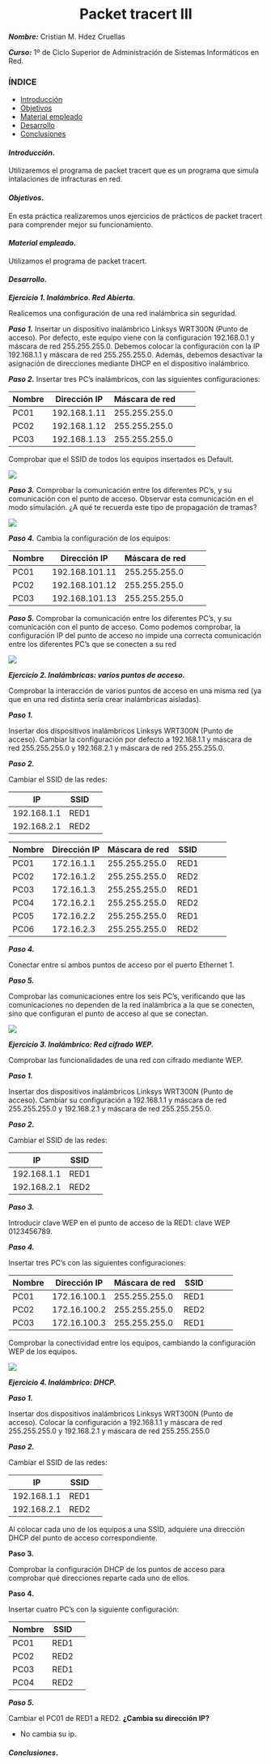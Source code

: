 <center>

# Packet tracert III


</center>

***Nombre:*** Cristian M. Hdez Cruellas

***Curso:*** 1º de Ciclo Superior de Administración de Sistemas Informáticos en Red.

### ÍNDICE

+ [Introducción](#id1)
+ [Objetivos](#id2)
+ [Material empleado](#id3)
+ [Desarrollo](#id4)
+ [Conclusiones](#id5)


#### ***Introducción***. <a name="id1"></a>

 Utilizaremos el programa de packet tracert que es un programa que simula intalaciones de infracturas en red.  

#### ***Objetivos***. <a name="id2"></a>

En esta práctica realizaremos unos ejercicios de prácticos de packet tracert para comprender mejor su funcionamiento.

#### ***Material empleado***. <a name="id3"></a>

Utilizamos el programa de packet tracert. 


#### ***Desarrollo***. <a name="id4"></a>

***Ejercicio 1. Inalámbrico. Red Abierta.***

Realicemos una configuración de una red inalámbrica sin seguridad.

***Paso 1.*** Insertar un dispositivo inalámbrico Linksys WRT300N (Punto de acceso). Por 
defecto, este equipo viene con la configuración 192.168.0.1 y máscara de red 
255.255.255.0. Debemos colocar la configuración con la IP 192.168.1.1 y máscara de 
red 255.255.255.0. Además, debemos desactivar la asignación de direcciones 
mediante DHCP en el dispositivo inalámbrico.

***Paso 2.*** Insertar tres PC’s inalámbricos, con las siguientes configuraciones:

| Nombre| Dirección IP| Máscara de red |   |   |
|------|--------------|---------------|---|---|
| PC01| 192.168.1.11 | 255.255.255.0   |   |   |
| PC02 |192.168.1.12 | 255.255.255.0   |   |   |
| PC03| 192.168.1.13 | 255.255.255.0   |   |   |


Comprobar que el SSID de todos los equipos insertados es Default.

<img src="img/ej1.png">

***Paso 3.*** Comprobar la comunicación entre los diferentes PC’s, y su comunicación con 
el punto de acceso. Observar esta comunicación en el modo simulación. ¿A qué te 
recuerda este tipo de propagación de tramas?

<img src="img/ej2.png">

***Paso 4.*** Cambia la configuración de los equipos:

| Nombre| Dirección IP| Máscara de red |   |   |
|-------|-------------|----------------|---|---|
| PC01 | 192.168.101.11| 255.255.255.0  |   |   |
| PC02| 192.168.101.12 |255.255.255.0  |   |   |
| PC03| 192.168.101.13| 255.255.255.0  |   |   |

***Paso 5.*** Comprobar la comunicación entre los diferentes PC’s, y su comunicación con 
el punto de acceso. Como podemos comprobar, la configuración IP del punto de 
acceso no impide una correcta comunicación entre los diferentes PC’s que se conecten 
a su red

<img src="img/ej3.png">

***Ejercicio 2. Inalámbricas: varios puntos de acceso.***

Comprobar la interacción de varios puntos de acceso en una misma red (ya que en una 
red distinta sería crear inalámbricas aisladas).

***Paso 1.*** 

Insertar dos dispositivos inalámbricos Linksys WRT300N (Punto de acceso). 
Cambiar la configuración por defecto a 192.168.1.1 y máscara de red 255.255.255.0 y 
192.168.2.1 y máscara de red 255.255.255.0.

***Paso 2.*** 

Cambiar el SSID de las redes:

| IP          | SSID |   |
|-------------|------|---|
| 192.168.1.1 | RED1 |   |
| 192.168.2.1 | RED2 |   |

| Nombre| Dirección IP| Máscara de red | SSID |   |   |   |
|------|------------|------------------|-----|---|---|---|
| PC01| 172.16.1.1 |255.255.255.0 |RED1      |   |   |   |
| PC02| 172.16.1.2 |255.255.255.0 |RED2      |   |   |   |
| PC03 |172.16.1.3 |255.255.255.0 |RED1      |   |   |   |
| PC04 |172.16.2.1 |255.255.255.0 |RED2      |   |   |   |
| PC05 |172.16.2.2 |255.255.255.0 |RED1      |   |   |   |
| PC06 |172.16.2.3 |255.255.255.0 |RED2      |   |   |   |

***Paso 4.*** 

Conectar entre sí ambos puntos de acceso por el puerto Ethernet 1.

***Paso 5.*** 

Comprobar las comunicaciones entre los seis PC’s, verificando que las 
comunicaciones no dependen de la red inalámbrica a la que se conecten, sino que 
configuran el punto de acceso al que se conectan.

<img src="img/ej4.png">

***Ejercicio 3. Inalámbrico: Red cifrado WEP.***

Comprobar las funcionalidades de una red con cifrado mediante WEP.

***Paso 1.***

 Insertar dos dispositivos inalámbricos Linksys WRT300N (Punto de acceso). 
Cambiar su configuración a 192.168.1.1 y máscara de red 255.255.255.0 y 192.168.2.1 
y máscara de red 255.255.255.0.

***Paso 2.*** 

Cambiar el SSID de las redes:

| IP          | SSID |   |
|-------------|------|---|
| 192.168.1.1 | RED1 |   |
| 192.168.2.1 | RED2 |   |

***Paso 3.***

 Introducir clave WEP en el punto de acceso de la RED1: clave WEP 0123456789.

***Paso 4.***

 Insertar tres PC’s con las siguientes configuraciones:

| Nombre| Dirección IP| Máscara de red | SSID |   |   |   |
|------|------------|------------------|-----|---|---|---|
| PC01| 172.16.100.1 |255.255.255.0 |RED1      |   |   |   |
| PC02| 172.16.100.2 |255.255.255.0 |RED2      |   |   |   |
| PC03 |172.16.100.3 |255.255.255.0 |RED1      |   |   |   |

Comprobar la conectividad entre los equipos, cambiando la configuración WEP de los 
equipos.

<img src="img/ej5.png">

***Ejercicio 4. Inalámbrico: DHCP.***

***Paso 1.*** 

Insertar dos dispositivos inalámbricos Linksys WRT300N (Punto de acceso). 
Colocar la configuración a 192.168.1.1 y máscara de red 255.255.255.0 y 192.168.2.1 y máscara de red 255.255.255.0

***Paso 2.***

 Cambiar el SSID de las redes:

| IP          | SSID |   |
|-------------|------|---|
| 192.168.1.1 | RED1 |   |
| 192.168.2.1 | RED2 |   |

Al colocar cada uno de los equipos a una SSID, adquiere una dirección DHCP del punto 
de acceso correspondiente.

**Paso 3.**

 Comprobar la configuración DHCP de los puntos de acceso para comprobar 
qué direcciones reparte cada uno de ellos.

**Paso 4.** 

Insertar cuatro PC’s con la siguiente configuración:

| Nombre          | SSID |   |
|-------------|------|---|
| PC01 | RED1 |   |
| PC02 | RED2 |   |
|PC03|RED1|
|PC04|RED2|

***Paso 5.*** 

Cambiar el PC01 de RED1 a RED2. **¿Cambia su dirección IP?**

- No cambia su ip. 



#### ***Conclusiones***. <a name="id5"></a>


